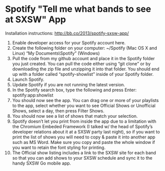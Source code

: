 # Spotify "Tell me what bands to see at SXSW" App

Installation instructions:
http://bb.co/2013/spotify-sxsw-app/

1. Enable developer access for your Spotify account here.
2. Create the following folder on your computer:
   ~/Spotify (Mac OS X and Linux)
   “My Documents\Spotify” (Windows)
3. Pull the code from my github account and place it in the Spotify folder you just created.  You can pull the code either using “git clone” or by downloading the zip file and unzipping it into that folder. You should end up with a folder called “spotify-showlist” inside of your Spotify folder.
4. Launch Spotify.
5. Update Spotify if you are not running the latest version.
6. In the Spotify search box, type the following and press Enter:  spotify:app:showlist
7. You should now see the app.  You can drag one or more of your playlists to the app, select whether you want to see Official Shows or Unofficial Shows, select a day, then press Filter Shows.
8. You should now see a list of shows that match your selection.
9. Spotify doesn’t let you print from inside the app due to a limitation with the Chromium Embeded Framework (I talked w/ the head of Spotify’s developer relations about it at a SXSW party last night), so if you want to print the list of shows you will need to copy & paste it into another app such as MS Word.  Make sure you copy and paste the whole window if you want to retain the font styling for printing.
10. The Official show listing includes a link to the SXSW site for each band so that you can add shows to your SXSW schedule and sync it to the handy SXSW Go mobile app.
